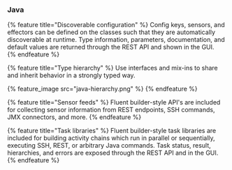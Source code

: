 ### Java

{% feature  title="Discoverable configuration" %}
Config keys, sensors, and effectors can be defined on the classes
such that they are automatically discoverable at runtime.
Type information, parameters, documentation, and default values
are returned through the REST API and shown in the GUI.   
{% endfeature %}

{% feature title="Type hierarchy" %}
Use interfaces and mix-ins to share and inherit behavior in a strongly typed way.

{% feature_image src="java-hierarchy.png" %}
{% endfeature %}

{% feature title="Sensor feeds" %}
Fluent builder-style API's are included for collecting sensor information
from REST endpoints, SSH commands, JMX connectors, and more. 
{% endfeature %}

{% feature title="Task libraries" %}
Fluent builder-style task libraries are included for building activity
chains which run in parallel or sequentially,
executing SSH, REST, or arbitrary Java commands.
Task status, result, hierarchies, and errors are exposed through the REST API and in the GUI. 
{% endfeature %}
